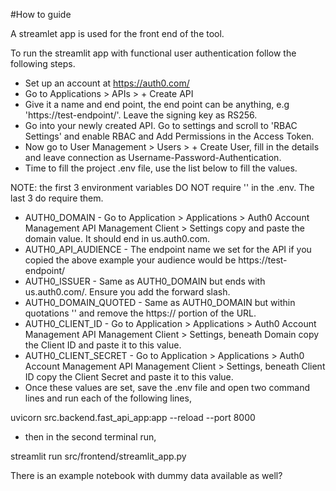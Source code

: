 #How to guide

A streamlet app is used for the front end of the tool. 

To run the streamlit app with functional user authentication follow the following steps.

- Set up an account at https://auth0.com/
- Go to Applications > APIs > + Create API
- Give it a name and end point, the end point can be anything, e.g 'https://test-endpoint/'. Leave the signing key as RS256.
- Go into your newly created API. Go to settings and scroll to 'RBAC Settings' and enable RBAC and Add Permissions in the Access Token.
- Now go to User Management > Users > + Create User, fill in the details and leave connection as Username-Password-Authentication.
- Time to fill the project .env file, use the list below to fill the values.

NOTE: the first 3 environment variables DO NOT require '' in the .env. The last 3 do require them.

- AUTH0_DOMAIN - Go to Application > Applications > Auth0 Account Management API Management Client > Settings copy and paste the domain value. It should end in us.auth0.com.
- AUTH0_API_AUDIENCE - The endpoint name we set for the API if you copied the above example your audience would be https://test-endpoint/
- AUTH0_ISSUER - Same as AUTH0_DOMAIN but ends with us.auth0.com/. Ensure you add the forward slash.
- AUTH0_DOMAIN_QUOTED - Same as AUTH0_DOMAIN but within quotations '' and remove the https:// portion of the URL.
- AUTH0_CLIENT_ID - Go to Application > Applications > Auth0 Account Management API Management Client > Settings, beneath Domain copy the Client ID and paste it to this value.
- AUTH0_CLIENT_SECRET - Go to Application > Applications > Auth0 Account Management API Management Client > Settings, beneath Client ID copy the Client Secret and paste it to this value.
- Once these values are set, save the .env file and open two command lines and run each of the following lines,

uvicorn src.backend.fast_api_app:app --reload --port 8000

- then in the second terminal run,

streamlit run src/frontend/streamlit_app.py

There is an example notebook with dummy data available as well?